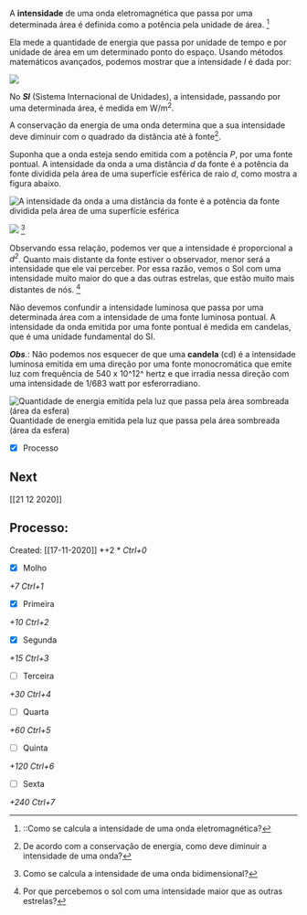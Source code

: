 A **intensidade** de uma onda eletromagnética que passa por uma determinada área é definida como a potência pela unidade de área. [^1]

[^1]: ::Como se calcula a intensidade de uma onda eletromagnética?

Ela mede a quantidade de energia que passa por unidade de tempo e por unidade de área em um determinado ponto do espaço. Usando métodos matemáticos avançados, podemos mostrar que a intensidade *I* é dada por: 

![](https://mundoeducacao.uol.com.br/upload/conteudo/images/ioe1.jpg)

No ***SI*** (Sistema Internacional de Unidades), a intensidade, passando por uma determinada área, é medida em W/m<sup>2</sup>.

A conservação da energia de uma onda determina que a sua intensidade deve diminuir com o quadrado da distância até à fonte[^2].

[^2]: De acordo com a conservação de energia, como deve diminuir a intensidade de uma onda?

Suponha que a onda esteja sendo emitida com a potência *P*, por uma fonte pontual. A intensidade da onda a uma distância *d* da fonte é a potência da fonte dividida pela área de uma superfície esférica de raio *d*, como mostra a figura abaixo.

![A intensidade da onda a uma distância da fonte é a potência da fonte dividida pela área de uma superfície esférica](https://mundoeducacao.uol.com.br/upload/conteudo/images/superficie-esferica.jpg "Superfície esférica")

![](https://mundoeducacao.uol.com.br/upload/conteudo/images/ioe2.jpg) [^3]

[^3]: Como se calcula a intensidade de uma onda bidimensional?

Observando essa relação, podemos ver que a intensidade é proporcional a *d<sup>2</sup>*. Quanto mais distante da fonte estiver o observador, menor será a intensidade que ele vai perceber. Por essa razão, vemos o Sol com uma intensidade muito maior do que a das outras estrelas, que estão muito mais distantes de nós. [^4]

[^4]: Por que percebemos o sol com uma intensidade maior que as outras estrelas?

Não devemos confundir a intensidade luminosa que passa por uma determinada área com a intensidade de uma fonte luminosa pontual. A intensidade da onda emitida por uma fonte pontual é medida em candelas, que é uma unidade fundamental do SI.

***Obs***.: Não podemos nos esquecer de que uma **candela** (cd) é a intensidade luminosa emitida em uma direção por uma fonte monocromática que emite luz com frequência de 540 x 10^12^ hertz e que irradia nessa direção com uma intensidade de 1/683 watt por esferorradiano.

![Quantidade de energia emitida pela luz que passa pela área sombreada (área da esfera)](https://static.mundoeducacao.uol.com.br/mundoeducacao/conteudo_legenda/84064c568e28f74affb8e46f190f6785.jpg)\
Quantidade de energia emitida pela luz que passa pela área sombreada (área da esfera)


- [x] Processo 

## Next
[[21 12 2020]]
## Processo:
Created: [[17-11-2020]]
*+2 *  *Ctrl+0*
- [x] Molho  

*+7*  *Ctrl+1*

- [x] Primeira 

*+10*  *Ctrl+2*

- [x] Segunda

*+15*  *Ctrl+3*

- [ ] Terceira 

*+30*  *Ctrl+4*

- [ ] Quarta 

*+60*  *Ctrl+5*

- [ ] Quinta 

*+120*  *Ctrl+6*

- [ ] Sexta 

*+240*  *Ctrl+7*
